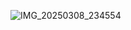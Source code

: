 ![IMG_20250308_234554](https://github.com/user-attachments/assets/bc340b49-fe93-41e6-a746-6284129a1ec5)
